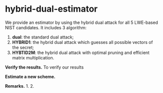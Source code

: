 # hybrid-dual-estimator

We provide an estimator by using the hybrid dual attack for all 5 LWE-based NIST candidates.
It includes 3 algorithm:
1. **dual**: the standard dual attack;
2. **HYBRID1**: the hybrid dual attack which guesses all possible vectors of the secret;
3. **HYBTID2M**: the hybrid dual attack with optimal pruning and efficient matrix multiplication.

**Verify the results.** To verify our results 

**Estimate a new scheme.** 

**Remarks.**
1. 
2.
